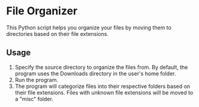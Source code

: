# File Organizer
This Python script helps you organize your files by moving them to directories based on their file extensions.
## Usage
1. Specify the source directory to organize the files from. By default, the program uses the Downloads directory in the user's home folder.
2. Run the program.
3. The program will categorize files into their respective folders based on their file extensions. Files with unknown file extensions will be moved to a "misc" folder.
